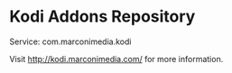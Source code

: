 # Kodi Addons Repository
Service: com.marconimedia.kodi

Visit http://kodi.marconimedia.com/ for more information.